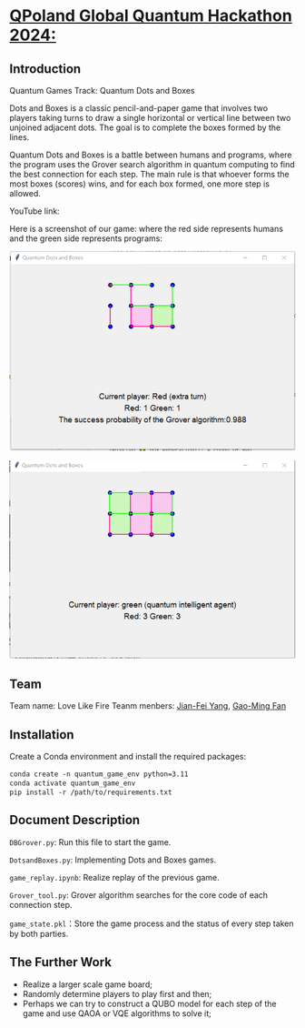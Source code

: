 # [QPoland Global Quantum Hackathon 2024:](https://www.qaif.org/contests/qpoland-global-quantum-hackathon)

## Introduction
Quantum Games Track: Quantum Dots and Boxes

Dots and Boxes is a classic pencil-and-paper game that involves two players taking turns to draw a single horizontal or vertical line between two unjoined adjacent dots. The goal is to complete the boxes formed by the lines. 

Quantum Dots and Boxes is a battle between humans and programs, where the program uses the Grover search algorithm in quantum computing to find the best connection for each step. The main rule is that whoever forms the most boxes (scores) wins, and for each box formed, one more step is allowed.

YouTube link: 

Here is a screenshot of our game: where the red side represents humans and the green side represents programs:

![Game_1](images/game_1.png)

![Game_1](images/game_2.png)

## Team

Team name: Love Like Fire
Teanm menbers: [Jian-Fei Yang](https://github.com/YangD5014), [Gao-Ming Fan](https://github.com/Leonardo-F)

## Installation

Create a Conda environment and install the required packages:

```
conda create -n quantum_game_env python=3.11
conda activate quantum_game_env
pip install -r /path/to/requirements.txt
```

## Document Description

`DBGrover.py`: Run this file to start the game.

`DotsandBoxes.py`: Implementing Dots and Boxes games.

`game_replay.ipynb`: Realize replay of the previous game.

`Grover_tool.py`: Grover algorithm searches for the core code of each connection step.

`game_state.pkl`：Store the game process and the status of every step taken by both parties.

## The Further Work

- Realize a larger scale game board;
- Randomly determine players to play first and then;
- Perhaps we can try to construct a QUBO model for each step of the game and use QAOA or VQE algorithms to solve it;